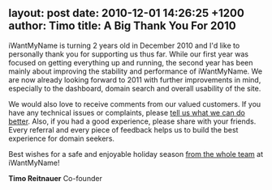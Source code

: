 layout: post
date: 2010-12-01 14:26:25 +1200
author: Timo
title: A Big Thank You For 2010
----

iWantMyName is turning 2 years old in December 2010 and I'd like to personally thank you for supporting us thus far. While our first year was focused on getting everything up and running, the second year has been mainly about improving the stability and performance of iWantMyName. We are now already looking forward to 2011 with further improvements in mind, especially to the dashboard, domain search and overall usability of the site.

We would also love to receive comments from our valued customers. If you have any technical issues or complaints, please [tell us what we can do better](https://iwantmyname.com/support). Also, if you had a good experience, please share with your friends. Every referral and every piece of feedback helps us to build the best experience for domain seekers.

Best wishes for a safe and enjoyable holiday season [from the whole team](https://iwantmyname.com/about) at iWantMyName!

**Timo Reitnauer**
Co-founder
